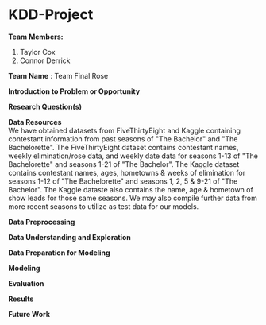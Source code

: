 # KDD-Project
**Team Members:** <br /> 
1. Taylor Cox <br /> 
2. Connor Derrick

**Team Name** : Team Final Rose

**Introduction to Problem or Opportunity** <br /> 

**Research Question(s)** <br /> 

**Data Resources** <br /> 
We have obtained datasets from FiveThirtyEight and Kaggle containing contestant information from past seasons of "The Bachelor" and "The Bachelorette". The FiveThirtyEight dataset contains contestant names, weekly elimination/rose data, and weekly date data for seasons 1-13 of "The Bachelorette" and seasons 1-21 of "The Bachelor". The Kaggle dataset contains contestant names, ages, hometowns & weeks of elimination for seasons 1-12 of "The Bachelorette" and seasons 1, 2, 5 & 9-21 of "The Bachelor". The Kaggle dataste also contains the name, age & hometown of show leads for those same seasons. We may also compile further data from more recent seasons to utilize as test data for our models.

**Data Preprocessing** <br /> 

**Data Understanding and Exploration** <br /> 

**Data Preparation for Modeling** <br /> 

**Modeling** <br /> 

**Evaluation** <br /> 

**Results** <br /> 

**Future Work** <br /> 

